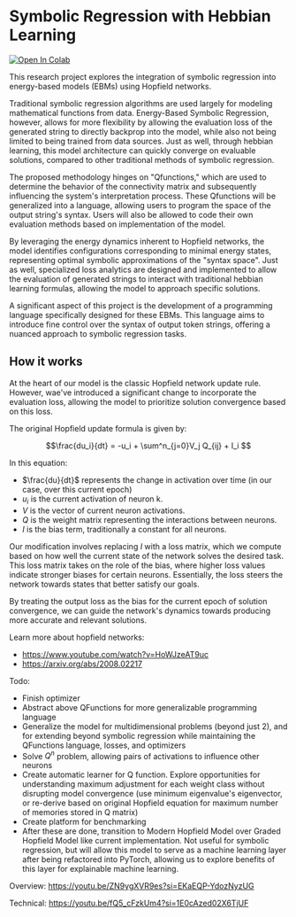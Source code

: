 # Symbolic Regression with Hebbian Learning

[![Open In Colab](https://colab.research.google.com/assets/colab-badge.svg)](https://colab.research.google.com/github/kilometersvi/EnergySymbolicRegression/blob/main/src/energysymbolicregression/notebooks/math.ipynb)

This research project explores the integration of symbolic regression into energy-based models (EBMs) using Hopfield networks. 

Traditional symbolic regression algorithms are used largely for modeling mathematical functions from data. Energy-Based Symbolic Regression, however, allows for more flexibility by allowing the evaluation loss of the generated string to directly backprop into the model, while also not being limited to being trained from data sources. Just as well, through hebbian learning, this  model architecture can quickly converge on evaluable solutions, compared to other traditional methods of symbolic regression.

The proposed methodology hinges on "Qfunctions," which are used to determine the behavior of the connectivity matrix and subsequently influencing the system's interpretation process. These Qfunctions will be generalized into a language, allowing users to program the space of the output string's syntax. Users will also be allowed to code their own evaluation methods based on implementation of the model.

By leveraging the energy dynamics inherent to Hopfield networks, the model identifies configurations corresponding to minimal energy states, representing optimal symbolic approximations of the "syntax space". Just as well, specialized loss analytics are designed and implemented to allow the evaluation of generated strings to interact with traditional hebbian learning formulas, allowing the model to approach specific solutions. 

A significant aspect of this project is the development of a programming language specifically designed for these EBMs. This language aims to introduce fine control over the syntax of output token strings, offering a nuanced approach to symbolic regression tasks. 

## How it works

At the heart of our model is the classic Hopfield network update rule. However, wae've introduced a significant change to incorporate the evaluation loss, allowing the model to prioritize solution convergence based on this loss.

The original Hopfield update formula is given by:

$$\frac{du_i}{dt} = -u_i + \sum^n_{j=0}V_j Q_{ij} + I_i $$

In this equation:
- $\frac{du}{dt}$ represents the change in activation over time (in our case, over this current epoch)
- $u_i$ is the current activation of neuron k.
- $V$ is the vector of current neuron activations.
- $Q$ is the weight matrix representing the interactions between neurons.
- $I$ is the bias term, traditionally a constant for all neurons.

Our modification involves replacing $I$ with a loss matrix, which we compute based on how well the current state of the network solves the desired task. This loss matrix takes on the role of the bias, where higher loss values indicate stronger biases for certain neurons. Essentially, the loss steers the network towards states that better satisfy our goals.

By treating the output loss as the bias for the current epoch of solution convergence, we can guide the network's dynamics towards producing more accurate and relevant solutions. 

Learn more about hopfield networks: 
- https://www.youtube.com/watch?v=HoWJzeAT9uc
- https://arxiv.org/abs/2008.02217

Todo:
- Finish optimizer
- Abstract above QFunctions for more generalizable programming language
- Generalize the model for multidimensional problems (beyond just 2), and for extending beyond symbolic regression while maintaining the QFunctions language, losses, and optimizers
- Solve $Q^n$ problem, allowing pairs of activations to influence other neurons
- Create automatic learner for Q function. Explore opportunities for understanding maximum adjustment for each weight class without disrupting model convergence (use minimum eigenvalue's eigenvector, or re-derive based on original Hopfield equation for maximum number of memories stored in Q matrix)
- Create platform for benchmarking
- After these are done, transition to Modern Hopfield Model over Graded Hopfield Model like current implementation. Not useful for symbolic regression, but will allow this model to serve as a machine learning layer after being refactored into PyTorch, allowing us to explore benefits of this layer for explainable machine learning.

Overview:
https://youtu.be/ZN9ygXVR9es?si=EKaEQP-YdozNyzUG

Technical:
https://youtu.be/fQ5_cFzkUm4?si=1E0cAzed02X6TjUF
